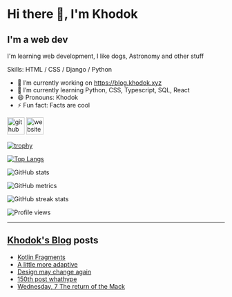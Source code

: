# Hi there 👋, I'm Khodok

## I'm a web dev

I'm learning web development, I like dogs, Astronomy and other stuff

Skills: HTML / CSS / Django / Python

- 🔭 I’m currently working on https://blog.khodok.xyz
- 🌱 I’m currently learning Python, CSS, Typescript, SQL, React
- 😄 Pronouns: Khodok
- ⚡ Fun fact: Facts are cool

[<img src='https://cdn.jsdelivr.net/npm/simple-icons@3.0.1/icons/github.svg' alt='github' height='40'>](https://github.com/Khoding)
[<img src='https://cdn.jsdelivr.net/npm/simple-icons@3.0.1/icons/icloud.svg' alt='website' height='40'>](https://khodok.xyz)

[![trophy](https://github-profile-trophy.vercel.app/?username=Khoding)](https://github.com/ryo-ma/github-profile-trophy)

[![Top Langs](https://github-readme-stats.vercel.app/api/top-langs/?username=Khoding)](https://github.com/anuraghazra/github-readme-stats)

![GitHub stats](https://github-readme-stats.vercel.app/api?username=Khoding&show_icons=true)  

![GitHub metrics](https://metrics.lecoq.io/Khoding)  

![GitHub streak stats](https://github-readme-streak-stats.herokuapp.com/?user=Khoding)  

![Profile views](https://gpvc.arturio.dev/Khoding)  

---

## [Khodok's Blog] posts

<!-- BLOG-POST-LIST:START -->
- [Kotlin Fragments](https://blog.khodok.xyz/post/kotlin-fragments/)
- [A little more adaptive](https://blog.khodok.xyz/post/a-little-more-adaptive/)
- [Design may change again](https://blog.khodok.xyz/post/design-may-change-again/)
- [150th post whathype](https://blog.khodok.xyz/post/150th-post-whathype/)
- [Wednesday, 7 The return of the Mack](https://blog.khodok.xyz/post/wednesday-7-the-return-of-the-mack/)
<!-- BLOG-POST-LIST:END -->

[khodok's blog]: https://khoding.github.io/Khodirect/khoBlog "Khodok's Blog"
